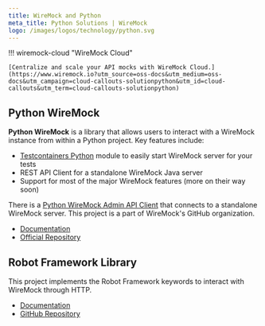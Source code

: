 ```yaml
---
title: WireMock and Python
meta_title: Python Solutions | WireMock
logo: /images/logos/technology/python.svg
---
```


!!! wiremock-cloud "WireMock Cloud"

    [Centralize and scale your API mocks with WireMock Cloud.](https://www.wiremock.io?utm_source=oss-docs&utm_medium=oss-docs&utm_campaign=cloud-callouts-solutionpython&utm_id=cloud-callouts&utm_term=cloud-callouts-solutionpython)


## Python WireMock

**Python WireMock** is a library that allows users to interact with a WireMock instance from within a Python project.
Key features include:

- [Testcontainers Python](../solutions/testcontainers.md) module to easily start WireMock server for your tests
- REST API Client for a standalone WireMock Java server
- Support for most of the major WireMock features (more on their way soon)

There is a [Python WireMock Admin API Client](https://github.com/wiremock/python-wiremock)
that connects to a standalone WireMock server.
This project is a part of WireMock's GitHub organization.

- [Documentation](https://wiremock.readthedocs.io/en/latest/)
- [Official Repository](https://github.com/platinummonkey/python-wiremock.git)

## Robot Framework Library

This project implements the Robot Framework keywords to interact with WireMock through HTTP.

- [Documentation](https://tyrjola.github.io/docs/robotframework-wiremock.html)
- [GitHub Repository](https://github.com/wiremock/robotframework-wiremock)
